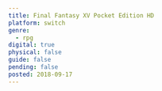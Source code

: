 ```yaml
---
title: Final Fantasy XV Pocket Edition HD
platform: switch
genre:
  - rpg
digital: true
physical: false
guide: false
pending: false
posted: 2018-09-17
---
```


